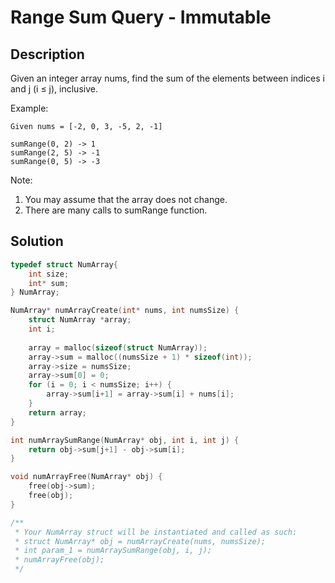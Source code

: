 # Range Sum Query - Immutable
## Description
Given an integer array nums, find the sum of the elements between indices i and j (i ≤ j), inclusive.

Example:
```
Given nums = [-2, 0, 3, -5, 2, -1]

sumRange(0, 2) -> 1
sumRange(2, 5) -> -1
sumRange(0, 5) -> -3
```
Note:
1. You may assume that the array does not change.
2. There are many calls to sumRange function.
## Solution
```c
typedef struct NumArray{
    int size;
    int* sum;
} NumArray;

NumArray* numArrayCreate(int* nums, int numsSize) {
    struct NumArray *array;
    int i;
    
    array = malloc(sizeof(struct NumArray));
    array->sum = malloc((numsSize + 1) * sizeof(int));
    array->size = numsSize;
    array->sum[0] = 0;
    for (i = 0; i < numsSize; i++) {
        array->sum[i+1] = array->sum[i] + nums[i];
    }
    return array;
}

int numArraySumRange(NumArray* obj, int i, int j) {
    return obj->sum[j+1] - obj->sum[i];
}

void numArrayFree(NumArray* obj) {
    free(obj->sum);
    free(obj);
}

/**
 * Your NumArray struct will be instantiated and called as such:
 * struct NumArray* obj = numArrayCreate(nums, numsSize);
 * int param_1 = numArraySumRange(obj, i, j);
 * numArrayFree(obj);
 */
```
